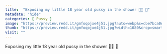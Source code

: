 ```yaml
---
title:  "Exposing my little 18 year old pussy in the shower 🥺🤫 🧼"
metadate: "hide"
categories: [ Pussy ]
image: "https://preview.redd.it/gmfoqojxe4j51.jpg?auto=webp&s=cbe7bca0daa8b53f4d2727498c5416a1357b2ef5"
thumb: "https://preview.redd.it/gmfoqojxe4j51.jpg?width=1080&crop=smart&auto=webp&s=18e4ad689a5adc266f23bc493718a5e6696ce9d7"
visit: ""
---
```

Exposing my little 18 year old pussy in the shower 🥺🤫 🧼
